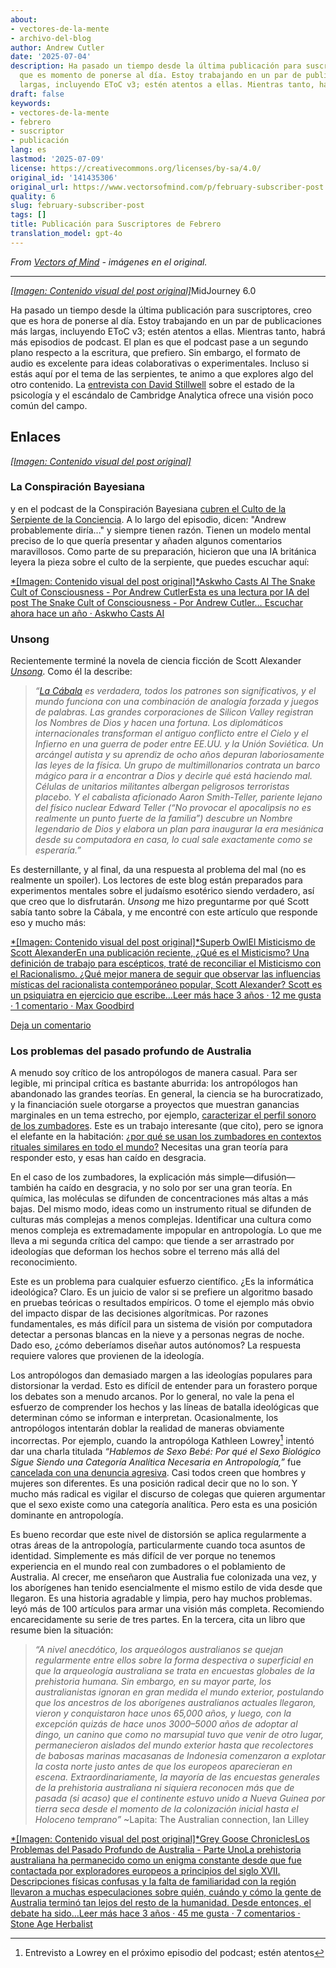```yaml
---
about:
- vectores-de-la-mente
- archivo-del-blog
author: Andrew Cutler
date: '2025-07-04'
description: Ha pasado un tiempo desde la última publicación para suscriptores, creo
  que es momento de ponerse al día. Estoy trabajando en un par de publicaciones más
  largas, incluyendo EToC v3; estén atentos a ellas. Mientras tanto, habrá más...
draft: false
keywords:
- vectores-de-la-mente
- febrero
- suscriptor
- publicación
lang: es
lastmod: '2025-07-09'
license: https://creativecommons.org/licenses/by-sa/4.0/
original_id: '141435306'
original_url: https://www.vectorsofmind.com/p/february-subscriber-post
quality: 6
slug: february-subscriber-post
tags: []
title: Publicación para Suscriptores de Febrero
translation_model: gpt-4o
---
```


*From [Vectors of Mind](https://www.vectorsofmind.com/p/february-subscriber-post) - imágenes en el original.*

---

[*[Imagen: Contenido visual del post original]*](https://substackcdn.com/image/fetch/$s_!OPd9!,f_auto,q_auto:good,fl_progressive:steep/https%3A%2F%2Fsubstack-post-media.s3.amazonaws.com%2Fpublic%2Fimages%2F8fd42653-bd05-4fdb-ba68-f274746ea97c_2048x2048.png)MidJourney 6.0

Ha pasado un tiempo desde la última publicación para suscriptores, creo que es hora de ponerse al día. Estoy trabajando en un par de publicaciones más largas, incluyendo EToC v3; estén atentos a ellas. Mientras tanto, habrá más episodios de podcast. El plan es que el podcast pase a un segundo plano respecto a la escritura, que prefiero. Sin embargo, el formato de audio es excelente para ideas colaborativas o experimentales. Incluso si estás aquí por el tema de las serpientes, te animo a que explores algo del otro contenido. La [entrevista con David Stillwell](https://www.vectorsofmind.com/p/david-stillwell-4) sobre el estado de la psicología y el escándalo de Cambridge Analytica ofrece una visión poco común del campo.

## Enlaces


[*[Imagen: Contenido visual del post original]*](https://substackcdn.com/image/fetch/$s_!7uXO!,f_auto,q_auto:good,fl_progressive:steep/https%3A%2F%2Fsubstack-post-media.s3.amazonaws.com%2Fpublic%2Fimages%2Fd97f7049-fab7-4c99-a9ab-5531cc4f9cca_1344x896.png)

### La Conspiración Bayesiana


y en el podcast de la Conspiración Bayesiana [cubren el Culto de la Serpiente de la Conciencia](https://www.thebayesianconspiracy.com/2024/02/205-the-snake-cult-of-consciousness/). A lo largo del episodio, dicen: "Andrew probablemente diría..." y siempre tienen razón. Tienen un modelo mental preciso de lo que quería presentar y añaden algunos comentarios maravillosos. Como parte de su preparación, hicieron que una IA británica leyera la pieza sobre el culto de la serpiente, que puedes escuchar aquí:

[*[Imagen: Contenido visual del post original]*Askwho Casts AI The Snake Cult of Consciousness - Por Andrew CutlerEsta es una lectura por IA del post The Snake Cult of Consciousness - Por Andrew Cutler… Escuchar ahora hace un año · Askwho Casts AI](https://askwhocastsai.substack.com/p/the-snake-cult-of-consciousness-by?utm_source=substack&utm_campaign=post_embed&utm_medium=web)

### Unsong


Recientemente terminé la novela de ciencia ficción de Scott Alexander _[Unsong](https://unsongbook.com/)_. Como él la describe:

> _“[La Cábala](https://en.wikipedia.org/wiki/Kabbalah) es verdadera, todos los patrones son significativos, y el mundo funciona con una combinación de analogía forzada y juegos de palabras. Las grandes corporaciones de Silicon Valley registran los Nombres de Dios y hacen una fortuna. Los diplomáticos internacionales transforman el antiguo conflicto entre el Cielo y el Infierno en una guerra de poder entre EE.UU. y la Unión Soviética. Un arcángel autista y su aprendiz de ocho años depuran laboriosamente las leyes de la física. Un grupo de multimillonarios contrata un barco mágico para ir a encontrar a Dios y decirle qué está haciendo mal. Células de unitarios militantes albergan peligrosos terroristas placebo. Y el cabalista aficionado Aaron Smith-Teller, pariente lejano del físico nuclear Edward Teller (“No provocar el apocalipsis no es realmente un punto fuerte de la familia”) descubre un Nombre legendario de Dios y elabora un plan para inaugurar la era mesiánica desde su computadora en casa, lo cual sale exactamente como se esperaría.”_

Es desternillante, y al final, da una respuesta al problema del mal (no es realmente un spoiler). Los lectores de este blog están preparados para experimentos mentales sobre el judaísmo esotérico siendo verdadero, así que creo que lo disfrutarán. _Unsong_ me hizo preguntarme por qué Scott sabía tanto sobre la Cábala, y me encontré con este artículo que responde eso y mucho más:

[*[Imagen: Contenido visual del post original]*Superb OwlEl Misticismo de Scott AlexanderEn una publicación reciente, ¿Qué es el Misticismo? Una definición de trabajo para escépticos, traté de reconciliar el Misticismo con el Racionalismo. ¿Qué mejor manera de seguir que observar las influencias místicas del racionalista contemporáneo popular, Scott Alexander? Scott es un psiquiatra en ejercicio que escribe…Leer más hace 3 años · 12 me gusta · 1 comentario · Max Goodbird](https://superbowl.substack.com/p/the-mysticism-of-scott-alexander?utm_source=substack&utm_campaign=post_embed&utm_medium=web)

[Deja un comentario](https://www.vectorsofmind.com/p/february-subscriber-post/comments)

### Los problemas del pasado profundo de Australia


A menudo soy crítico de los antropólogos de manera casual. Para ser legible, mi principal crítica es bastante aburrida: los antropólogos han abandonado las grandes teorías. En general, la ciencia se ha burocratizado, y la financiación suele otorgarse a proyectos que muestran ganancias marginales en un tema estrecho, por ejemplo, [caracterizar el perfil sonoro de los zumbadores](https://web.archive.org/web/20230606053449/https://www.wits.ac.za/news/latest-news/opinion/2019/2019-08/how-our-african-ancestors-made-sound-in-the-stone-age.html). Este es un trabajo interesante (que cito), pero se ignora el elefante en la habitación: [¿por qué se usan los zumbadores en contextos rituales similares en todo el mundo?](https://www.vectorsofmind.com/i/136623669/bullroarer-totem-of-the-diffusionists) Necesitas una gran teoría para responder esto, y esas han caído en desgracia.

En el caso de los zumbadores, la explicación más simple—difusión—también ha caído en desgracia, y no solo por ser una gran teoría. En química, las moléculas se difunden de concentraciones más altas a más bajas. Del mismo modo, ideas como un instrumento ritual se difunden de culturas más complejas a menos complejas. Identificar una cultura como menos compleja es extremadamente impopular en antropología. Lo que me lleva a mi segunda crítica del campo: que tiende a ser arrastrado por ideologías que deforman los hechos sobre el terreno más allá del reconocimiento.

Este es un problema para cualquier esfuerzo científico. ¿Es la informática ideológica? Claro. Es un juicio de valor si se prefiere un algoritmo basado en pruebas teóricas o resultados empíricos. O tome el ejemplo más obvio del impacto dispar de las decisiones algorítmicas. Por razones fundamentales, es más difícil para un sistema de visión por computadora detectar a personas blancas en la nieve y a personas negras de noche. Dado eso, ¿cómo deberíamos diseñar autos autónomos? La respuesta requiere valores que provienen de la ideología.

Los antropólogos dan demasiado margen a las ideologías populares para distorsionar la verdad. Esto es difícil de entender para un forastero porque los debates son a menudo arcanos. Por lo general, no vale la pena el esfuerzo de comprender los hechos y las líneas de batalla ideológicas que determinan cómo se informan e interpretan. Ocasionalmente, los antropólogos intentarán doblar la realidad de maneras obviamente incorrectas. Por ejemplo, cuando la antropóloga Kathleen Lowrey[^1] intentó dar una charla titulada _“Hablemos de Sexo Bebé: Por qué el Sexo Biológico Sigue Siendo una Categoría Analítica Necesaria en Antropología,”_ fue [cancelada con una denuncia agresiva](https://www.nytimes.com/2023/09/30/us/anthropology-panel-sex-binary-gender-kathleen-lowery.html). Casi todos creen que hombres y mujeres son diferentes. Es una posición radical decir que no lo son. Y mucho más radical es vigilar el discurso de colegas que quieren argumentar que el sexo existe como una categoría analítica. Pero esta es una posición dominante en antropología.

Es bueno recordar que este nivel de distorsión se aplica regularmente a otras áreas de la antropología, particularmente cuando toca asuntos de identidad. Simplemente es más difícil de ver porque no tenemos experiencia en el mundo real con zumbadores o el poblamiento de Australia. Al crecer, me enseñaron que Australia fue colonizada una vez, y los aborígenes han tenido esencialmente el mismo estilo de vida desde que llegaron. Es una historia agradable y limpia, pero hay muchos problemas.  leyó más de 100 artículos para armar una visión más completa. Recomiendo encarecidamente su serie de tres partes. En la tercera, cita un libro que resume bien la situación:

> _“A nivel anecdótico, los arqueólogos australianos se quejan regularmente entre ellos sobre la forma despectiva o superficial en que la arqueología australiana se trata en encuestas globales de la prehistoria humana. Sin embargo, en su mayor parte, los australianistas ignoran en gran medida el mundo exterior, postulando que los ancestros de los aborígenes australianos actuales llegaron, vieron y conquistaron hace unos 65,000 años, y luego, con la excepción quizás de hace unos 3000–5000 años de adoptar al dingo, un canino que como no marsupial tuvo que venir de otro lugar, permanecieron aislados del mundo exterior hasta que recolectores de babosas marinas macasanas de Indonesia comenzaron a explotar la costa norte justo antes de que los europeos aparecieran en escena. Extraordinariamente, la mayoría de las encuestas generales de la prehistoria australiana ni siquiera reconocen más que de pasada (si acaso) que el continente estuvo unido a Nueva Guinea por tierra seca desde el momento de la colonización inicial hasta el Holoceno temprano”_ ~Lapita: The Australian connection, Ian Lilley

[*[Imagen: Contenido visual del post original]*Grey Goose ChroniclesLos Problemas del Pasado Profundo de Australia - Parte UnoLa prehistoria australiana ha permanecido como un enigma constante desde que fue contactada por exploradores europeos a principios del siglo XVII. Descripciones físicas confusas y la falta de familiaridad con la región llevaron a muchas especulaciones sobre quién, cuándo y cómo la gente de Australia terminó tan lejos del resto de la humanidad. Desde entonces, el debate ha sido…Leer más hace 3 años · 45 me gusta · 7 comentarios · Stone Age Herbalist](https://www.stoneageherbalist.com/p/the-problems-of-australias-deep-past?utm_source=substack&utm_campaign=post_embed&utm_medium=web)

[^1]: Entrevisto a Lowrey en el próximo episodio del podcast; estén atentos